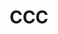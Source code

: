 ---
blog: https://copyright.com/blog
facebook: https://facebook.com/CopyrightClear
linkedin: https://linkedin.com/company/copyright-clearance-center
logohandle: copyright
sort: copyright
title: CCC
twitter: https://x.com/copyrightclear
website: https://www.copyright.com/
youtube: https://youtube.com/user/copyrightclear
---